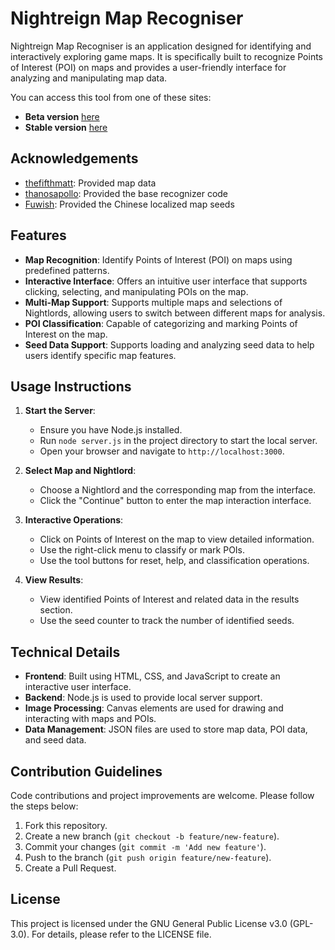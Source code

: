 # Nightreign Map Recogniser

Nightreign Map Recogniser is an application designed for identifying and interactively exploring game maps. It is specifically built to recognize Points of Interest (POI) on maps and provides a user-friendly interface for analyzing and manipulating map data.

You can access this tool from one of these sites:
- **Beta version** [here](https://tonyliqx.github.io/nightreign-mapseed-recogniser/)
- **Stable version** [here](https://dsm.lixiangzj.xyz:7443/)

## Acknowledgements

- [thefifthmatt](https://github.com/thefifthmatt): Provided map data
- [thanosapollo](https://github.com/thanosapollo): Provided the base recognizer code
- [Fuwish](https://space.bilibili.com/46397427): Provided the Chinese localized map seeds

## Features

- **Map Recognition**: Identify Points of Interest (POI) on maps using predefined patterns.
- **Interactive Interface**: Offers an intuitive user interface that supports clicking, selecting, and manipulating POIs on the map.
- **Multi-Map Support**: Supports multiple maps and selections of Nightlords, allowing users to switch between different maps for analysis.
- **POI Classification**: Capable of categorizing and marking Points of Interest on the map.
- **Seed Data Support**: Supports loading and analyzing seed data to help users identify specific map features.

## Usage Instructions

1. **Start the Server**:
   - Ensure you have Node.js installed.
   - Run `node server.js` in the project directory to start the local server.
   - Open your browser and navigate to `http://localhost:3000`.

2. **Select Map and Nightlord**:
   - Choose a Nightlord and the corresponding map from the interface.
   - Click the "Continue" button to enter the map interaction interface.

3. **Interactive Operations**:
   - Click on Points of Interest on the map to view detailed information.
   - Use the right-click menu to classify or mark POIs.
   - Use the tool buttons for reset, help, and classification operations.

4. **View Results**:
   - View identified Points of Interest and related data in the results section.
   - Use the seed counter to track the number of identified seeds.

## Technical Details

- **Frontend**: Built using HTML, CSS, and JavaScript to create an interactive user interface.
- **Backend**: Node.js is used to provide local server support.
- **Image Processing**: Canvas elements are used for drawing and interacting with maps and POIs.
- **Data Management**: JSON files are used to store map data, POI data, and seed data.

## Contribution Guidelines

Code contributions and project improvements are welcome. Please follow the steps below:

1. Fork this repository.
2. Create a new branch (`git checkout -b feature/new-feature`).
3. Commit your changes (`git commit -m 'Add new feature'`).
4. Push to the branch (`git push origin feature/new-feature`).
5. Create a Pull Request.

## License

This project is licensed under the GNU General Public License v3.0 (GPL-3.0). For details, please refer to the LICENSE file.